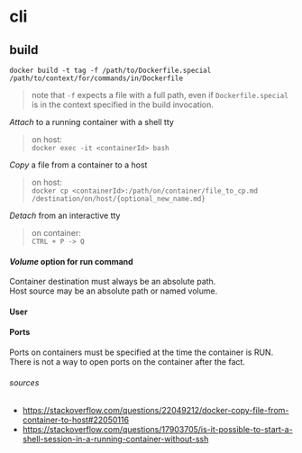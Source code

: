 # cli

## build
`docker build -t tag -f /path/to/Dockerfile.special /path/to/context/for/commands/in/Dockerfile`  

> note that `-f` expects a file with a full path, even if `Dockerfile.special` is in the context specified in the build invocation.  

*Attach* to a running container with a shell tty  
>on host:  
>`docker exec -it <containerId> bash`  

*Copy* a file from a container to a host  
>on host:  
>`docker cp <containerId>:/path/on/container/file_to_cp.md /destination/on/host/{optional_new_name.md}`   

*Detach* from an interactive tty  
>on container:  
> `CTRL + P -> Q`

#### *Volume* option for run command  
Container destination must always be an absolute path.  
Host source may be an absolute path or named volume.  

#### User  


#### Ports  

Ports on containers must be specified at the time the container is RUN. There is not a way to open ports on the container after the fact.

###### sources  
* https://stackoverflow.com/questions/22049212/docker-copy-file-from-container-to-host#22050116
* https://stackoverflow.com/questions/17903705/is-it-possible-to-start-a-shell-session-in-a-running-container-without-ssh